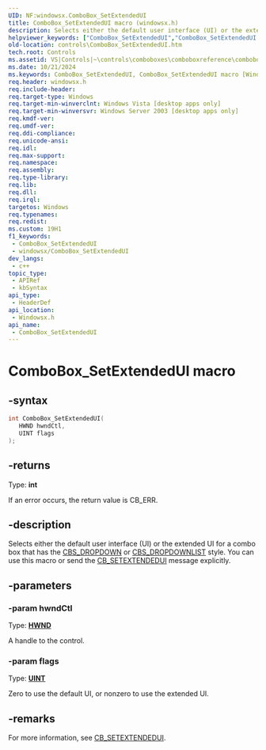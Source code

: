 ```yaml
---
UID: NF:windowsx.ComboBox_SetExtendedUI
title: ComboBox_SetExtendedUI macro (windowsx.h)
description: Selects either the default user interface (UI) or the extended UI for a combo box that has the CBS_DROPDOWN or CBS_DROPDOWNLIST style. You can use this macro or send the CB_SETEXTENDEDUI message explicitly.
helpviewer_keywords: ["ComboBox_SetExtendedUI","ComboBox_SetExtendedUI macro [Windows Controls]","_win32_ComboBox_SetExtendedUI","_win32_ComboBox_SetExtendedUI_cpp","controls.ComboBox_SetExtendedUI","controls._win32_ComboBox_SetExtendedUI","windowsx/ComboBox_SetExtendedUI"]
old-location: controls\ComboBox_SetExtendedUI.htm
tech.root: Controls
ms.assetid: VS|Controls|~\controls\comboboxes\comboboxreference\comboboxmacros\combobox_setextendedui.htm
ms.date: 10/21/2024
ms.keywords: ComboBox_SetExtendedUI, ComboBox_SetExtendedUI macro [Windows Controls], _win32_ComboBox_SetExtendedUI, _win32_ComboBox_SetExtendedUI_cpp, controls.ComboBox_SetExtendedUI, controls._win32_ComboBox_SetExtendedUI, windowsx/ComboBox_SetExtendedUI
req.header: windowsx.h
req.include-header: 
req.target-type: Windows
req.target-min-winverclnt: Windows Vista [desktop apps only]
req.target-min-winversvr: Windows Server 2003 [desktop apps only]
req.kmdf-ver: 
req.umdf-ver: 
req.ddi-compliance: 
req.unicode-ansi: 
req.idl: 
req.max-support: 
req.namespace: 
req.assembly: 
req.type-library: 
req.lib: 
req.dll: 
req.irql: 
targetos: Windows
req.typenames: 
req.redist: 
ms.custom: 19H1
f1_keywords:
 - ComboBox_SetExtendedUI
 - windowsx/ComboBox_SetExtendedUI
dev_langs:
 - c++
topic_type:
 - APIRef
 - kbSyntax
api_type:
 - HeaderDef
api_location:
 - Windowsx.h
api_name:
 - ComboBox_SetExtendedUI
---
```


# ComboBox_SetExtendedUI macro

## -syntax

```cpp
int ComboBox_SetExtendedUI(
   HWND hwndCtl,
   UINT flags
);
```

## -returns

Type: **int**

If an error occurs, the return value is CB_ERR.


## -description

Selects either the default user interface (UI) or the extended UI for a combo box that has the <a href="/windows/desktop/Controls/combo-box-styles">CBS_DROPDOWN</a> or <a href="/windows/desktop/Controls/combo-box-styles">CBS_DROPDOWNLIST</a> style. You can use this macro or send the <a href="/windows/desktop/Controls/cb-setextendedui">CB_SETEXTENDEDUI</a> message explicitly.

## -parameters

### -param hwndCtl

Type: <b><a href="/windows/desktop/WinProg/windows-data-types">HWND</a></b>

A handle to the control.

### -param flags

Type: <b><a href="/windows/desktop/WinProg/windows-data-types">UINT</a></b>

Zero to use the default UI, or nonzero to use the extended UI.

## -remarks

For more information, see <a href="/windows/desktop/Controls/cb-setextendedui">CB_SETEXTENDEDUI</a>.
